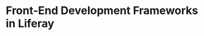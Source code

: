 # Front-End Development Frameworks in Liferay
<!-- 
There are many different programming languages and frameworks that developers can use to craft their user experiences. Each of these frameworks comes with its own unique features and libraries that provide more flexibility and give more power. The Liferay platform includes many of these frameworks out-of-the-box in order to create the best developer experience.

<figure>
	<img src="../images/development-frameworks.png" style="max-height: 100%" />
	<figcaption style="font-size: x-small">Fig.1 Development Frameworks</figcaption>
</figure>

## Liferay's Experience Language: Lexicon {#lexicon}

You'll want to craft a consistent look-and-feel across your platform so that users don't feel any abrupt change. Because of this, many large companies like Google and Apple have created their own Design Language.
Design Languages are intended to help developers determine how to best integrate into the platform they're using. These languages act as a blueprint that developers can use to ensure their applications or content look consistent. Liferay comes with its own Design Language, the _Lexicon Experience Language_.

<div class="key-point">
Key Point: <br>
<b>Lexicon</b> is a design language that provides a common framework for building interfaces within the Liferay product ecosystem.
  <ul>
      <li>
        Lexicon takes a modular approach with the Atomic Design approach, which lends a more hierarchical and organized structure to the creation of interface design systems.
      </li>
      <li>
        Lexicon is not an implementation, but a set of patterns, rules, and behaviors that any library can implement. 
      </li>
    </ul>
</div>

<figure>
	<img src="../images/lexicon-site.png" style="max-height: 30%" />
	<figcaption style="font-size: x-small">Fig.2 Lexicon</figcaption>
</figure>

## Lexicon Design Principles {#designprinciples}

Lexicon enables developers to craft consistent user experiences by detailing the different design principles behind the platform implementation. 

<div class="key-point">
Key Point: <br>
Lexicon includes a number of design principles that, when followed, help you maintain a consistent design on the Liferay platform. These principles cover the following elements:
  <ul>
      <li>
        Accessibility
      </li>
      <li>
        Animations
      </li>
      <li>
        Color
      </li>
      <li>
        Grid Structure
      </li>
      <li>
        Responsive Layout
      </li>
      <li>
        Typography
      </li>
      <li>
        Writing Style
      </li>
    </ul>
</div>

Lexicon has some primary colors to set the visual identity of Lexicon. This sets the color schemes and variation expectation. Each of these colors is used for different aspects of the design and include variations:

* _Main_: Texts/icons, navigation background, borders, and dividers
* _Primary_: Main actions like primary buttons, links, hover, and active
* _White_: Cards background, toolbar background, modals, forms, and texts/icons

<figure>
	<img src="../images/lexicon-primary-colors.png" style="max-height: 30%" />
	<figcaption style="font-size: x-small">Fig.3 Primary Colors</figcaption>
</figure>

<br />

There are also secondary colors used for other aspects of the platform. One example is different messages you see, like success or error messages. Secondary colors are frequently used and still important, but they do not define the visual identity as much as primary colors.

<figure>
	<img src="../images/lexicon-secondary-colors.png" style="max-height: 45%" />
	<figcaption style="font-size: x-small">Fig.4 Secondary Colors</figcaption>
</figure>

<br />

In order to maintain visual consistency across the platform, Lexicon design includes a base grid that determines the dimensions of and distances between components. This grid is constructed from a base 8px module so that both the dimensions of the components and the distances between them will always be multiples of 8: 16, 24, 32, 40, 48, etc. 

<figure>
	<img src="../images/lexicon-grid.png" style="max-height: 100%" />
	<figcaption style="font-size: x-small">Fig.5 Lexicon Grid</figcaption>
</figure>

<br />

Lexicon Design also includes a responsive 12-column structure based on the Bootstrap CSS grid. Different components will be positioned with the appropriate distance.

<figure>
	<img src="../images/lexicon-responsive-layout.png" style="max-height: 100%" />
	<figcaption style="font-size: x-small">Fig.6 Column System</figcaption>
</figure>

<br />

The following includes the responsive breakpoints:

<figure>
	<img src="../images/grid-breakpoints.png" style="max-height: 100%" />
	<figcaption style="font-size: x-small">Fig.7 Breakpoints</figcaption>
</figure>

When it comes to a typography in the design system, the System font will be selected for the following reasons:
* There is no access problem to it. It doesn't depend on CDN.
* System fonts are thought to work in a wide range of languages.
* It reduces significantly the amount of CSS to download.
* A wider range of font weights is provided without the download cost.
* The system font is usually more readable.
* The system font is more natural, as the user is used to it from the OS.

Finally, for whenever text is used, Lexicon has writing standards that include the following:
* **Be Clear**: Be concise and easy to understand
* **Be Confident**: Be straightforward in what is stated
* **Be Current**: Use present tense throughout product messaging
* **Be Consistent**: Apply text styles and how you address users consistently

<div class="note">
  Note: You can find more information on the Lexicon site: <a href="https://liferay.design/lexicon">https://liferay.design/lexicon</a>
</div>

## Lexicon Design Implementation: Clay {#clay}

In order to implement the Lexicon design, Liferay has created the Clay CSS framework. Clay is modeled after Lexicon's pattern library, allowing developers to be confident that their web application's UI will have a consistent style and user experience.

<div class="key-point">
Key Point: <br>
Clay is Liferay's web implementation of the Lexicon Experience Language, which is:
  <ul>
      <li>
        Built on a Bootstrap foundation, translating LESS to SASS
      </li>
      <li>
        Made up of HTML, CSS, and JavaScript
      </li>
    </ul>
</div>

<figure>
	<img src="../images/clay-component.png" style="max-height: 23%" />
	<figcaption style="font-size: x-small">Fig.8 Clay Card Component</figcaption>
</figure>

<div class="note">
  Note: In Liferay 7.2, Clay takes advantage of Bootstrap 4.3. This may lead to issues or breaking changes in themes created prior to 7.1, which would have been based on Bootstrap 3.
</div>

Clay has a large component library. Each component is like a building block that can be used with other components to create different designs. Each of the Clay components and elements can also be modified within the context of a Liferay theme. 

Developers have access to the SCSS files for each component from the context of the theme. Those classes can simply be added to html structures to create the Clay components in both themes and templates. 

For example, if we were to look at the card component, developers could modify the base styling in a theme and then combine it with other components, such as labels, stickers, or icons, to implement the design he needs. 

```html
 <div class="card-type-asset form-check form-check-card form-check-top-left image-card">
    <div class="card">
        <div class="aspect-ratio card-item-first">
            <div class="custom-control custom-checkbox">
                <label>
                    <input class="custom-control-input" type="checkbox">
                    <span class="custom-control-label"></span>
                    <img alt="thumbnail"class="aspect-ratio-item-center-middle aspect-ratio-item-fluid" src="/images/thumbnail_coffee.jpg">
                    <span class="sticker sticker-bottom-left sticker-danger">JPG</span>
                </label>
            </div>
        </div>
        <div class="card-body">
            <div class="card-row">
                <div class="autofit-col autofit-col-expand">
                    ...
                </div>
                <div class="autofit-col">
                    <div class="dropdown dropdown-action">
                        <a aria-expanded="false" aria-haspopup="true" class="dropdown-toggle" data-toggle="dropdown" href="#1" role="button">
                            <svg aria-hidden="true" class="lexicon-icon lexicon-icon-ellipsis-v">
                                <use xlink:href="/vendor/lexicon/icons.svg#ellipsis-v" />
                            </svg>
                        </a>
                        ...
                    </div>
                </div>
            </div>
        </div>
    </div>
</div>
```

By combining some of the Clay classes like card, sticker, icon, etc, like the above, Kaito and his team would get the following output:

<figure>
	<img src="../images/card-component-example.png" style="max-height: 15%" />
	<figcaption style="font-size: x-small">Fig.9 Clay Card Example</figcaption>
</figure>

## JavaScript in Liferay DXP {#javascript}

Along with a styling framework, developers need to manipulate the DOM to provide interactive pop-ups, visually appealing search features, and different applications or widgets to place on sites. There are a number of places developers can add JavaScript to the platform. 

<div class="key-point">
Key Point: <br>
Developers can use JavaScript on the platform in the following ways:
  <ul>
      <li>
        Adding global JavaScript through Themes
      </li>
      <li>
        Adding JavaScript to platform Templates and Fragments
      </li>
      <li>
        Creating custom JavaScript modules with the following frameworks:
      </li>
      <ul>
        <li>Standard JavaScript </li>
        <li>Angular</li>
        <li>React</li>
        <li>Vue.js</li>
        <li>Metal.js</li>
      </ul>
    </ul>
</div>

<figure>
	<img src="../images/salesforce-integration-example.png" style="max-height: 27%" />
	<figcaption style="font-size: x-small">Fig.10 Angular Salesforce Application Examples</figcaption>
</figure>

## Using Different JavaScript Libraries {#javascriptlibs}

There are a couple of JavaScript frameworks built into the platform by default that the front-end development team can take advantage of. 

<div class="key-point">
Key Point: <br>
The two JavaScript frameworks that developers can use out-of-the-box with Liferay are the following:
  <ul>
      <li>
        <b>Metal.js</b>: Built for internal purposes at Liferay, Metal.js is a foundation for creating UI components that automatically respond to data when it's updated.
      </li>
      <li>
        <b>JQuery</b>: jQuery is a JavaScript library that makes things like HTML document traversal and manipulation, event handling, animation, and Ajax simple.
      </li>
    </ul>
</div>

In 7.1, Lodash was included in every page by default and made available through the global window and scoped AUI variables. Lodash is no longer included by default, and those variables are now undefined. As a temporary measure, you can bring back the old behavior by setting the _Enable Lodash_ property in Liferay Portal's _Control Panel → Configuration → System Settings → Third Party → Lodash_ to `true`.

<figure>
	<img src="../images/third-party-activation.png" style="max-height: 100%" />
	<figcaption style="font-size: x-small">Fig.11 Third-Party Configuration</figcaption>
</figure>

<br />

Metal.js was developed at Liferay for creating one-way data binding components. Metal.js components can be written using either Soy or JSX templates. Metal.js’s main classes are State and Component. Component actually extends from State, so it contains all its features. The main difference between the two is that Component’s extra features are related to rendering. If your module doesn’t do any rendering, you could just use State directly. Component will work better for you if your module needs rendering logic. Many people have their favorite way of dealing with rendering logic. Some prefer to use template languages that completely separate the rendering logic from the business logic, while others like to keep both close together in the same file. Metal.js doesn’t force developers to go with only one option.

<div class="note">
  Note: Metal.js isn't considered a Liferay best practice, but rather, another framework option if one-way data binding components meet the business needs of the company. Otherwise, development teams should feel free to use whatever framework works best for them.
</div>

Most developers have a variety of experiences with many other JavaScript frameworks. Liferay also provides the ability to integrate with whatever libraries you would prefer. In a case where developers want to load libraries that they host, libraries that they own, or other third-party libraries, they can load them into their UI module projects.

<div class="key-point">
Key Point: <br>
Developers can include other JavaScript libraries in their UI modules by doing the following:
  <ul>
      <li>
        <i>Owned libraries</i>: Before loading as browser globals, the library needs to be configured so that it supports UMD.
      </li>
      <li>
        <i>Browser loaded third-party libraries</i>: Add the script tag and the Liferay loader along with the library URL.
      </li>
      <li>
        <i>Hosted libraries</i>: Name the library in the define function, remove the UMD wrapper, and configure your modules' build task to run the configJSModules task over the library.
      </li>
    </ul>
</div>

Adding JavaScript libraries can be done in a theme by simply adding the script tag and adding the URL. For example:

<br />

```
<script src="http://ajax.googleapis.com/ajax/libs/jqueryui/1.8/jquery-ui.min.js"></script>
```

<div class="note">
For more information on how to use external JavaScript libraries, you can take a look at: <a href="https://dev.liferay.com/develop/tutorials/-/knowledge_base/7-1/using-external-javascript-libraries">https://dev.liferay.com/develop/tutorials/-/knowledge_base/7-1/using-external-javascript-libraries</a>
</div>

## FreeMarker Templates in Liferay {#freemarker}

When it comes to building HTML pages or templates, Liferay takes advantage of the FreeMarker template language to provide the ability to write semantic HTML as well as take advantage of FreeMarker Java API referencing and other features. 

<br />

<div class="key-point">
Key Point <br>
FreeMarker is the template language used in all of the front-end templates in Liferay. These templates include:
  <ul>
      <li>
        Templates in Theme Modules
      </li>
      <li>
        Web Content Templates
      </li>
      <li>
        Application Display Templates
      </li>
      <li>
        Layout Templates
      </li>
      <li>
        Workflow Email Notification Templates
      </li>
    </ul>
</div>

<div class="note">
  Note: Support for Velocity and JSP Templates has been removed in DXP 7.2. If you have a theme using either of these, you should consider migrating it to FreeMarker. For more information, you can see the following:
  <ul>
    <li><a href="https://dev.liferay.com/en/develop/reference/-/knowledge_base/7-1/breaking-changes#removed-support-for-velocity-in-theme">https://dev.liferay.com/en/develop/reference/-/knowledge_base/7-1/breaking-changes#removed-support-for-velocity-in-themes</a></li>
    <li><a href="https://github.com/liferay/liferay-portal/blob/7.2.x/readme/BREAKING_CHANGES.markdown#removed-support-for-jsp-templates-in-themes">https://github.com/liferay/liferay-portal/blob/7.2.x/readme/BREAKING_CHANGES.markdown#removed-support-for-jsp-templates-in-themes</a></li>
  </ul>
</div>

<figure>
	<img src="../images/freemarker-example.png" style="max-height: 100%" />
	<figcaption style="font-size: x-small">Fig.12 FreeMarker Example from the Classic Theme</figcaption>
</figure>

<br />

FreeMarker templates in Liferay act as the intermediary between the back-end code in Java and the front-end code. They enhance HTML by adding constructs such as variables, conditional statements, and loops. Once it’s processed, the result is HTML, which is then styled by your CSS and displayed by the browser. FreeMarker provides a straightforward, clean, and simple method for incorporating dynamic content in a webpage. FreeMarker permits the user to use a simple yet powerful template language to reference objects defined in the Java code.

<div class="key-point">
Key Point <br />
FreeMarker has a number of constructs that can be used in addition to HTML. Developers can use things like:
  <ul>
      <li>
        <b>Variables</b>: accessed by their names ${var_name}
      </li>
      <li>
        <b>Arithmetic</b>: +, -, /
      </li>
      <li>
        <b>Logical Operators</b>: &amp;&amp;, ||, &lt;=
      </li>
      <li>
        <b>Sequence slices</b>: ${profile.assets[1..]}
      </li>
      <li>
        <b>Including files</b>: [#include “nova.html”]
      </li>
      <li>
        <b>Comments</b>: [#– this is a comment –]
      </li>
      <li>
        <b>If, Else, Elseif Statements</b>: &lt;#if condition>&lt;/#if>
      </li>
      <li>
        <b>Macros/Taglibs</b>: &lt;@example.macro />
      </li>
    </ul>
</div>

Many of these construct examples are found in a theme project. For example, if a developer was developing the theme and wanted to use Liferay's API to create a configurable setting, he could assign a variable to a Java method:

```
 <#assign show_header_search = getterUtil.getBoolean(themeDisplay.getThemeSetting("show-header-search")) />
```

The variable can then be used in his FreeMarker template by using:

```
${show_header_search}
```

With variables created, developers can use them in _If_ statements with includes, macros, or just basic html. For example, if they wanted to add a specific footer FreeMarker file to keep the footer html structure in its own file, they could create a variable and add something like this to the HTML source file:

```
<#if has_footer>
  <#include "$full_templates_path}/footer.ftl" />
<#/if>
```

<br /><br />

## Using Macros and Taglibs in Templates {#macrostaglibs}

When using templates in themes, there are several built-in variables, which we'll look at later. There are also several _macros_ and _taglibs_ that can be used to quickly add in functionality, and even embedded widgets, into your templates. As an example, if you wanted to add a navigation widget to the footer of the site pages, you could add the following into a custom theme's html source file:

```
<@liferay.navigation_menu
  instance_id="footer_navigation_menu"
  default_preferences="${freeMarkerPortletPreferences}"
/>
```

## Using Clay in Templates {#claytemplates}

Clay can also be used in Templates to add consistent design to content. To do this, developers can simply add any of these components to any of our html structures to inherit the styling needed for consistent design. 

If, for instance, the Design Team has required a user display presentation on the platform and the development team wanted to implement this using Clay, they could use the _card_ and _icon_ classes in his templates:

```html
<div class="card">
    <div class="crop-img crop-img-bottom crop-img-center">
        <img alt="thumbnail" src="../../images/thumbnail_hot_air_ballon.jpg">
    </div>
    <div class="user-icon user-icon-danger user-icon-xxl">
        <span>SN</span>
    </div>
    <div class="card-block">
        <h3>Space Nova</h3>
        <h5 class="text-default">Out-Of-This-World Trainer</h5>
        <p>The Most Interesting Man In Space.</p>
    </div>
</div>
```

With the above, they would see the following output:

<figure>
	<img src="../images/card-example.png" style="max-height: 50%" />
	<figcaption style="font-size: x-small">Fig.12 Clay Classes in Freemarker</figcaption>
</figure>

<div class="summary">
<h3>Knowledge Check</h3>
<ul>
  <li>____________________ is a design language that provides a common framework for building interfaces within the Liferay product ecosystem.</li>
  <li>____________________ is Liferay's web implementation of the Lexicon Experience Language, which is:</li>
  <ul>
      <li>
        Built on a ____________________ foundation, translating LESS to ____________________
      </li>
      <li>
        Made up of HTML, CSS, and JavaScript
      </li>
    </ul>
  <li>Developers can use JavaScript on the platform in the following ways:</li>
  <ul>
      <li>
        Adding global JavaScript through ____________________
      </li>
      <li>
        Adding JavaScript to platform ____________________ and ____________________
      </li>
      <li>
        Creating custom JavaScript ____________________
      </li>
</ul>
</div> -->
